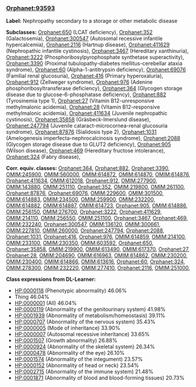 
### [Orphanet:93593](http://www.orpha.net/ORDO/Orphanet_93593)
**Label:** Nephropathy secondary to a storage or other metabolic disease

**Subclasses:** [Orphanet:650](http://www.orpha.net/ORDO/Orphanet_650) (LCAT deficiency), [Orphanet:352](http://www.orpha.net/ORDO/Orphanet_352) (Galactosemia), [Orphanet:300547](http://www.orpha.net/ORDO/Orphanet_300547) (Autosomal recessive infantile hypercalcemia), [Orphanet:2116](http://www.orpha.net/ORDO/Orphanet_2116) (Hartnup disease), [Orphanet:411629](http://www.orpha.net/ORDO/Orphanet_411629) (Nephropathic infantile cystinosis), [Orphanet:3467](http://www.orpha.net/ORDO/Orphanet_3467) (Hereditary xanthinuria), [Orphanet:3222](http://www.orpha.net/ORDO/Orphanet_3222) (Phosphoribosylpyrophosphate synthetase superactivity), [Orphanet:3390](http://www.orpha.net/ORDO/Orphanet_3390) (Proximal tubulopathy-diabetes mellitus-cerebellar ataxia syndrome), [Orphanet:60](http://www.orpha.net/ORDO/Orphanet_60) (Alpha-1-antitrypsin deficiency), [Orphanet:69076](http://www.orpha.net/ORDO/Orphanet_69076) (Familial renal glucosuria), [Orphanet:416](http://www.orpha.net/ORDO/Orphanet_416) (Primary hyperoxaluria), [Orphanet:912](http://www.orpha.net/ORDO/Orphanet_912) (Zellweger syndrome), [Orphanet:976](http://www.orpha.net/ORDO/Orphanet_976) (Adenine phosphoribosyltransferase deficiency), [Orphanet:364](http://www.orpha.net/ORDO/Orphanet_364) (Glycogen storage disease due to glucose-6-phosphatase deficiency), [Orphanet:882](http://www.orpha.net/ORDO/Orphanet_882) (Tyrosinemia type 1), [Orphanet:27](http://www.orpha.net/ORDO/Orphanet_27) (Vitamin B12-unresponsive methylmalonic acidemia), [Orphanet:28](http://www.orpha.net/ORDO/Orphanet_28) (Vitamin B12-responsive methylmalonic acidemia), [Orphanet:411634](http://www.orpha.net/ORDO/Orphanet_411634) (Juvenile nephropathic cystinosis), [Orphanet:35858](http://www.orpha.net/ORDO/Orphanet_35858) (Gräsbeck-Imerslund disease), [Orphanet:247794](http://www.orpha.net/ORDO/Orphanet_247794) (Juvenile cataract-microcornea-renal glucosuria syndrome), [Orphanet:87876](http://www.orpha.net/ORDO/Orphanet_87876) (Sialidosis type 2), [Orphanet:1031](http://www.orpha.net/ORDO/Orphanet_1031) (Amelogenesis imperfecta-nephrocalcinosis syndrome), [Orphanet:2088](http://www.orpha.net/ORDO/Orphanet_2088) (Glycogen storage disease due to GLUT2 deficiency), [Orphanet:905](http://www.orpha.net/ORDO/Orphanet_905) (Wilson disease), [Orphanet:469](http://www.orpha.net/ORDO/Orphanet_469) (Hereditary fructose intolerance), [Orphanet:324](http://www.orpha.net/ORDO/Orphanet_324) (Fabry disease), 

**Corr. equiv. classes:** [Orphanet:364](http://www.orpha.net/ORDO/Orphanet_364), [Orphanet:882](http://www.orpha.net/ORDO/Orphanet_882), [Orphanet:3390](http://www.orpha.net/ORDO/Orphanet_3390), [OMIM:245900](http://purl.obolibrary.org/obo/OMIM_245900), [OMIM:560000](http://purl.obolibrary.org/obo/OMIM_560000), [OMIM:614872](http://purl.obolibrary.org/obo/OMIM_614872), [OMIM:614870](http://purl.obolibrary.org/obo/OMIM_614870), [OMIM:614876](http://purl.obolibrary.org/obo/OMIM_614876), [Orphanet:411634](http://www.orpha.net/ORDO/Orphanet_411634), [OMIM:612018](http://purl.obolibrary.org/obo/OMIM_612018), [Orphanet:912](http://www.orpha.net/ORDO/Orphanet_912), [OMIM:277900](http://purl.obolibrary.org/obo/OMIM_277900), [OMIM:143880](http://purl.obolibrary.org/obo/OMIM_143880), [OMIM:251110](http://purl.obolibrary.org/obo/OMIM_251110), [Orphanet:352](http://www.orpha.net/ORDO/Orphanet_352), [OMIM:219800](http://purl.obolibrary.org/obo/OMIM_219800), [OMIM:261100](http://purl.obolibrary.org/obo/OMIM_261100), [Orphanet:87876](http://www.orpha.net/ORDO/Orphanet_87876), [Orphanet:69076](http://www.orpha.net/ORDO/Orphanet_69076), [OMIM:229600](http://purl.obolibrary.org/obo/OMIM_229600), [OMIM:301500](http://purl.obolibrary.org/obo/OMIM_301500), [OMIM:614883](http://purl.obolibrary.org/obo/OMIM_614883), [OMIM:234500](http://purl.obolibrary.org/obo/OMIM_234500), [OMIM:259900](http://purl.obolibrary.org/obo/OMIM_259900), [OMIM:232200](http://purl.obolibrary.org/obo/OMIM_232200), [OMIM:614882](http://purl.obolibrary.org/obo/OMIM_614882), [OMIM:614887](http://purl.obolibrary.org/obo/OMIM_614887), [OMIM:614723](http://purl.obolibrary.org/obo/OMIM_614723), [Orphanet:905](http://www.orpha.net/ORDO/Orphanet_905), [OMIM:614886](http://purl.obolibrary.org/obo/OMIM_614886), [OMIM:256150](http://purl.obolibrary.org/obo/OMIM_256150), [OMIM:276700](http://purl.obolibrary.org/obo/OMIM_276700), [Orphanet:3222](http://www.orpha.net/ORDO/Orphanet_3222), [Orphanet:411629](http://www.orpha.net/ORDO/Orphanet_411629), [OMIM:214110](http://purl.obolibrary.org/obo/OMIM_214110), [OMIM:256550](http://purl.obolibrary.org/obo/OMIM_256550), [OMIM:251100](http://purl.obolibrary.org/obo/OMIM_251100), [Orphanet:3467](http://www.orpha.net/ORDO/Orphanet_3467), [Orphanet:469](http://www.orpha.net/ORDO/Orphanet_469), [OMIM:232240](http://purl.obolibrary.org/obo/OMIM_232240), [Orphanet:300547](http://www.orpha.net/ORDO/Orphanet_300547), [OMIM:136120](http://purl.obolibrary.org/obo/OMIM_136120), [OMIM:300661](http://purl.obolibrary.org/obo/OMIM_300661), [OMIM:227810](http://purl.obolibrary.org/obo/OMIM_227810), [OMIM:260000](http://purl.obolibrary.org/obo/OMIM_260000), [Orphanet:247794](http://www.orpha.net/ORDO/Orphanet_247794), [Orphanet:2088](http://www.orpha.net/ORDO/Orphanet_2088), [Orphanet:1031](http://www.orpha.net/ORDO/Orphanet_1031), [Orphanet:416](http://www.orpha.net/ORDO/Orphanet_416), [Orphanet:976](http://www.orpha.net/ORDO/Orphanet_976), [OMIM:614859](http://purl.obolibrary.org/obo/OMIM_614859), [OMIM:214100](http://purl.obolibrary.org/obo/OMIM_214100), [OMIM:233100](http://purl.obolibrary.org/obo/OMIM_233100), [OMIM:230350](http://purl.obolibrary.org/obo/OMIM_230350), [OMIM:603592](http://purl.obolibrary.org/obo/OMIM_603592), [Orphanet:650](http://www.orpha.net/ORDO/Orphanet_650), [Orphanet:35858](http://www.orpha.net/ORDO/Orphanet_35858), [OMIM:219900](http://purl.obolibrary.org/obo/OMIM_219900), [OMIM:613490](http://purl.obolibrary.org/obo/OMIM_613490), [OMIM:617370](http://purl.obolibrary.org/obo/OMIM_617370), [Orphanet:27](http://www.orpha.net/ORDO/Orphanet_27), [Orphanet:28](http://www.orpha.net/ORDO/Orphanet_28), [OMIM:204690](http://purl.obolibrary.org/obo/OMIM_204690), [OMIM:616963](http://purl.obolibrary.org/obo/OMIM_616963), [OMIM:614862](http://purl.obolibrary.org/obo/OMIM_614862), [OMIM:230200](http://purl.obolibrary.org/obo/OMIM_230200), [OMIM:230400](http://purl.obolibrary.org/obo/OMIM_230400), [OMIM:614866](http://purl.obolibrary.org/obo/OMIM_614866), [OMIM:613616](http://purl.obolibrary.org/obo/OMIM_613616), [Orphanet:60](http://www.orpha.net/ORDO/Orphanet_60), [Orphanet:324](http://www.orpha.net/ORDO/Orphanet_324), [OMIM:278300](http://purl.obolibrary.org/obo/OMIM_278300), [OMIM:232220](http://purl.obolibrary.org/obo/OMIM_232220), [OMIM:277410](http://purl.obolibrary.org/obo/OMIM_277410), [Orphanet:2116](http://www.orpha.net/ORDO/Orphanet_2116), [OMIM:251000](http://purl.obolibrary.org/obo/OMIM_251000), 

**Class expressions from DL-Learner:**

- [HP:0000118](http://purl.obolibrary.org/obo/HP_0000118) (Phenotypic abnormality) 46.06%
- Thing 46.04%
- [HP:0000001](http://purl.obolibrary.org/obo/HP_0000001) (All) 46.04%
- [HP:0000119](http://purl.obolibrary.org/obo/HP_0000119) (Abnormality of the genitourinary system) 41.98%
- [HP:0001939](http://purl.obolibrary.org/obo/HP_0001939) (Abnormality of metabolism/homeostasis) 39.11%
- [HP:0000707](http://purl.obolibrary.org/obo/HP_0000707) (Abnormality of the nervous system) 35.43%
- [HP:0000005](http://purl.obolibrary.org/obo/HP_0000005) (Mode of inheritance) 33.90%
- [HP:0000007](http://purl.obolibrary.org/obo/HP_0000007) (Autosomal recessive inheritance) 33.65%
- [HP:0001507](http://purl.obolibrary.org/obo/HP_0001507) (Growth abnormality) 26.88%
- [HP:0000924](http://purl.obolibrary.org/obo/HP_0000924) (Abnormality of the skeletal system) 26.34%
- [HP:0000478](http://purl.obolibrary.org/obo/HP_0000478) (Abnormality of the eye) 26.10%
- [HP:0001574](http://purl.obolibrary.org/obo/HP_0001574) (Abnormality of the integument) 23.57%
- [HP:0000152](http://purl.obolibrary.org/obo/HP_0000152) (Abnormality of head or neck) 23.54%
- [HP:0002715](http://purl.obolibrary.org/obo/HP_0002715) (Abnormality of the immune system) 21.48%
- [HP:0001871](http://purl.obolibrary.org/obo/HP_0001871) (Abnormality of blood and blood-forming tissues) 20.73%


